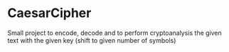 # CaesarCipher
Small project to encode, decode and to perform cryptoanalysis the given text with the given key (shift to given number of symbols) 
